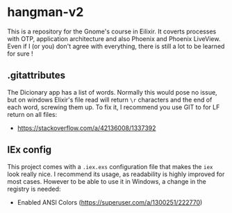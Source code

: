 # hangman-v2

This is a repository for the Gnome's course in Eilixir. 
It coverts processes with OTP, application architecture and also Phoenix and Phoenix LiveView.
Even if I (or you) don't agree with everything, there is still a lot to be learned for sure !
## .gitattributes

The Dicionary app has a list of words. Normally this would pose no issue, but on windows Elixir's file read will return `\r` characters
and the end of each word, screwing them up. To fix it,  I recommend you use GIT to for LF return on all files:

- https://stackoverflow.com/a/42136008/1337392

## IEx config

This project comes with a `.iex.exs` configuration file that makes the `iex` look really nice. 
I recommend its usage, as readability is highly improved for most cases. However to be able to use it in Windows, a change in the registry is needed:

- Enabled ANSI Colors (https://superuser.com/a/1300251/222770)
